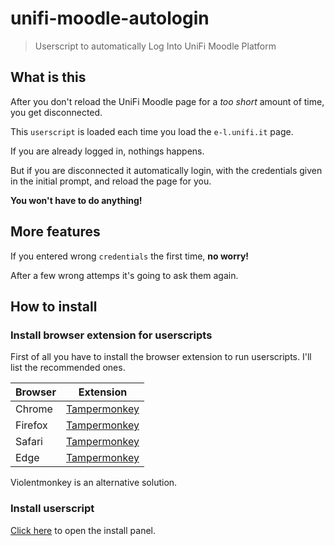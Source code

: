 # unifi-moodle-autologin

> Userscript to automatically Log Into UniFi Moodle Platform

## What is this

After you don't reload the UniFi Moodle page for a _too short_ amount of time, you get disconnected.

This `userscript` is loaded each time you load the `e-l.unifi.it` page.

If you are already logged in, nothings happens.

But if you are disconnected it automatically login, with the credentials given in the initial prompt, and reload the page for you.

**You won't have to do anything!**

## More features

If you entered wrong `credentials` the first time, **no worry!**

After a few wrong attemps it's going to ask them again.

## How to install

### Install browser extension for userscripts

First of all you have to install the browser extension to run userscripts. I'll list the recommended ones.

| Browser   | Extension |
|-----------|-----------|
| Chrome    | [Tampermonkey](https://chrome.google.com/webstore/detail/tampermonkey/dhdgffkkebhmkfjojejmpbldmpobfkfo) |
| Firefox   | [Tampermonkey](https://addons.mozilla.org/firefox/addon/tampermonkey/) |
| Safari    | [Tampermonkey](http://tampermonkey.net/?browser=safari)  |
| Edge      | [Tampermonkey](https://www.microsoft.com/store/p/tampermonkey/9nblggh5162s)  |

Violentmonkey is an alternative solution.

### Install userscript

[Click here](https://github.com/beryxz/unifi-moodle-autologin/raw/main/unifi-moodle-autologin.user.js) to open the install panel.
